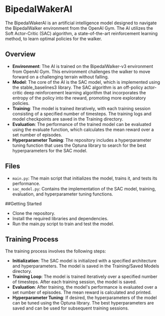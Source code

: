 # BipedalWakerAI

The BipedalWakerAI is an artificial intelligence model designed to navigate the BipedalWalker environment from the OpenAI Gym. The AI utilizes the Soft Actor-Critic (SAC) algorithm, a state-of-the-art reinforcement learning method, to learn optimal policies for the walker.

## Overview

- **Environment**: The AI is trained on the BipedalWalker-v3 environment from OpenAI Gym. This environment challenges the walker to move forward on a challenging terrain without falling.
- **Model**: The core of the AI is the SAC model, which is implemented using the stable_baselines3 library. The SAC algorithm is an off-policy actor-critic deep reinforcement learning algorithm that incorporates the entropy of the policy into the reward, promoting more exploratory policies.
- **Training**: The model is trained iteratively, with each training session consisting of a specified number of timesteps. The training logs and model checkpoints are saved in the Training directory.
- **Evaluation**: The performance of the trained model can be evaluated using the evaluate function, which calculates the mean reward over a set number of episodes.
- **Hyperparameter Tuning**: The repository includes a hyperparameter tuning function that uses the Optuna library to search for the best hyperparameters for the SAC model.

## Files

- `main.py`: The main script that initializes the model, trains it, and tests its performance.
- `sac_model.py`: Contains the implementation of the SAC model, training, evaluation, and hyperparameter tuning functions.

##Getting Started

- Clone the repository.
- Install the required libraries and dependencies.
- Run the main.py script to train and test the model.

## Training Process

The training process involves the following steps:

- **Initialization**: The SAC model is initialized with a specified architecture and hyperparameters. The model is saved in the Training/Saved Models directory.
- **Training Loop**: The model is trained iteratively over a specified number of timesteps. After each training session, the model is saved.
- **Evaluation**: After training, the model's performance is evaluated over a set number of episodes. The mean reward is calculated and printed.
- **Hyperparameter Tuning**: If desired, the hyperparameters of the model can be tuned using the Optuna library. The best hyperparameters are saved and can be used for subsequent training sessions.
